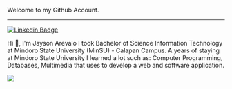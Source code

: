  Welcome to my Github Account.
<hr>


[![Linkedin Badge](https://img.shields.io/badge/-LinkedIn-0e76a8?style=flat-square&logo=Linkedin&logoColor=white)](https://www.linkedin.com/in/jayson-arevalo-200779282/)
<p>Hi 👋, I'm Jayson Arevalo I took Bachelor of Science Information Technology at Mindoro State University (MinSU) - Calapan Campus. 
A years of staying at Mindoro State University I learned a lot such as: Computer Programming, Databases, Multimedia that uses to develop a web and software application.</p>
<picture>
  <source
    srcset="https://github-readme-stats.vercel.app/api?username=jaysondevofficial&show_icons=true&theme=dark"
    media="(prefers-color-scheme: dark)"
  />
  <source
    srcset="https://github-readme-stats.vercel.app/api?username=jaysondevofficial&show_icons=true"
    media="(prefers-color-scheme: light), (prefers-color-scheme: no-preference)"
  />
  <img src="https://github-readme-stats.vercel.app/api?username=jaysondevofficial&show_icons=true" />
</picture>
  
<!---
JaysonDevOfficial/JaysonDevOfficial is a ✨ special ✨ repository because its `README.md` (this file) appears on your GitHub profile.
You can click the Preview link to take a look at your changes.
--->
